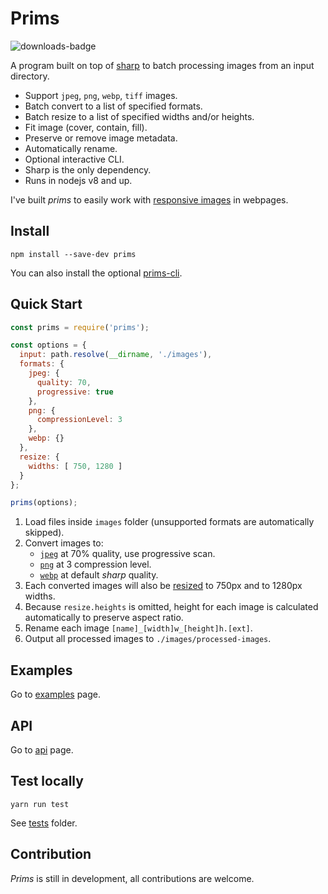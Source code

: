 # Prims

![downloads-badge](https://img.shields.io/npm/dt/prims.svg)

A program built on top of [sharp](https://github.com/lovell/sharp) to batch processing images from an input directory.

- Support `jpeg`, `png`, `webp`, `tiff` images.
- Batch convert to a list of specified formats.
- Batch resize to a list of specified widths and/or heights.
- Fit image (cover, contain, fill).
- Preserve or remove image metadata.
- Automatically rename.
- Optional interactive CLI.
- Sharp is the only dependency.
- Runs in nodejs v8 and up.

I've built *prims* to easily work with [responsive images](https://developer.mozilla.org/en-US/docs/Learn/HTML/Multimedia_and_embedding/Responsive_images) in webpages.

## Install

`npm install --save-dev prims`

You can also install the optional [prims-cli](https://github.com/pldg/prims/blob/master/packages/prims-cli).

## Quick Start

```js
const prims = require('prims');

const options = {
  input: path.resolve(__dirname, './images'),
  formats: {
    jpeg: {
      quality: 70,
      progressive: true
    },
    png: {
      compressionLevel: 3
    },
    webp: {}
  },
  resize: {
    widths: [ 750, 1280 ]
  }
};

prims(options);
```

1. Load files inside `images` folder (unsupported formats are automatically skipped).
2. Convert images to:
    - [`jpeg`](http://sharp.pixelplumbing.com/en/stable/api-output/#jpeg) at 70% quality, use progressive scan.
    - [`png`](http://sharp.pixelplumbing.com/en/stable/api-output/#png) at 3 compression level.
    - [`webp`](http://sharp.pixelplumbing.com/en/stable/api-output/#webp) at default *sharp* quality.
3. Each converted images will also be [resized](http://sharp.pixelplumbing.com/en/stable/api-resize/) to 750px and to 1280px widths.
4. Because `resize.heights` is omitted, height for each image is calculated automatically to preserve aspect ratio.
5. Rename each image `[name]_[width]w_[height]h.[ext]`.
6. Output all processed images to `./images/processed-images`.

## Examples

Go to [examples](./doc/examples.md) page.

## API

Go to [api](./doc/api.md) page.

## Test locally

`yarn run test`

See [tests](./tests) folder.

## Contribution

*Prims* is still in development, all contributions are welcome.
